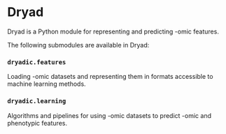 # Dryad

Dryad is a Python module for representing and predicting -omic features.

The following submodules are available in Dryad:

### `dryadic.features` ###
Loading -omic datasets and representing them in formats accessible to machine
learning methods.

### `dryadic.learning` ###
Algorithms and pipelines for using -omic datasets to predict -omic and
phenotypic features.

